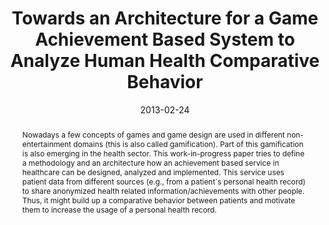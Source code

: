 ---
abstract: Nowadays a few concepts of games and game design are used in different non-entertainment
  domains (this is also called gamification). Part of this gamification is also emerging
  in the health sector. This work-in-progress paper tries to define a methodology
  and an architecture how an achievement based service in healthcare can be designed,
  analyzed and implemented. This service uses patient data from different sources
  (e.g., from a patient´s personal health record) to share anonymized health related
  information/achievements with other people. Thus, it might build up a comparative
  behavior between patients and motivate them to increase the usage of a personal
  health record.
authors:
- René Baranyi
- Nadja Lederer
- Thomas Grechenig
date: '2013-02-24'
featured: false
links:
- name: Publik
  url: https://publik.tuwien.ac.at/showentry.php?ID=226050&lang=1
publication_types:
- '0'
publishDate: '2013-02-24'
title: Towards an Architecture for a Game Achievement Based System to Analyze Human
  Health Comparative Behavior
url_pdf: ''
---